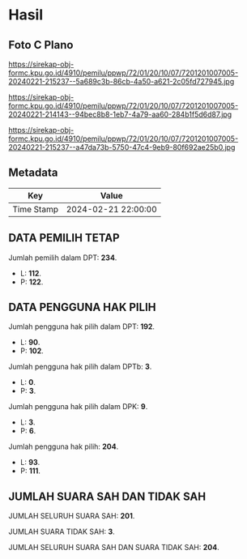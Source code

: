 # Hasil

## Foto C Plano

https://sirekap-obj-formc.kpu.go.id/4910/pemilu/ppwp/72/01/20/10/07/7201201007005-20240221-215237--5a689c3b-86cb-4a50-a621-2c05fd727945.jpg

https://sirekap-obj-formc.kpu.go.id/4910/pemilu/ppwp/72/01/20/10/07/7201201007005-20240221-214143--94bec8b8-1eb7-4a79-aa60-284b1f5d6d87.jpg

https://sirekap-obj-formc.kpu.go.id/4910/pemilu/ppwp/72/01/20/10/07/7201201007005-20240221-215237--a47da73b-5750-47c4-9eb9-80f692ae25b0.jpg


## Metadata

| Key        | Value               |
| ---------- | ------------------- |
| Time Stamp | 2024-02-21 22:00:00 |


## DATA PEMILIH TETAP

Jumlah pemilih dalam DPT: **234**.
 * L: **112**.
 * P: **122**.

## DATA PENGGUNA HAK PILIH

Jumlah pengguna hak pilih dalam DPT: **192**.
 * L: **90**.
 * P: **102**.

Jumlah pengguna hak pilih dalam DPTb: **3**.
 * L: **0**.
 * P: **3**.

Jumlah pengguna hak pilih dalam DPK: **9**.
 * L: **3**.
 * P: **6**.

Jumlah pengguna hak pilih: **204**.
 * L: **93**.
 * P: **111**.

## JUMLAH SUARA SAH DAN TIDAK SAH

JUMLAH SELURUH SUARA SAH: **201**.

JUMLAH SUARA TIDAK SAH: **3**.

JUMLAH SELURUH SUARA SAH DAN SUARA TIDAK SAH: **204**.



